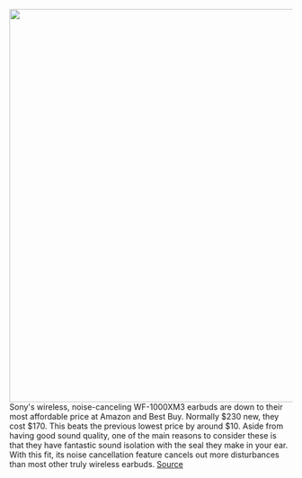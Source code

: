 <img src='https://cdn.vox-cdn.com/thumbor/1Up1g090DQytvpwHCVxK8ljqIik=/0x0:2040x1360/1200x800/filters:focal(857x517:1183x843)/cdn.vox-cdn.com/uploads/chorus_image/image/67170421/cwelch_190702_3528_0004.0.jpg' width='700px' /><br/>
Sony's wireless, noise-canceling WF-1000XM3 earbuds are down to their most affordable price at Amazon and Best Buy. Normally $230 new, they cost $170. This beats the previous lowest price by around $10. Aside from having good sound quality, one of the main reasons to consider these is that they have fantastic sound isolation with the seal they make in your ear. With this fit, its noise cancellation feature cancels out more disturbances than most other truly wireless earbuds.
<a href='https://www.theverge.com/2020/8/7/21357542/sony-noise-canceling-wf1000xm3-wfxb700-earbuds-sale-deal-amazon-best-buy'> Source <a/>